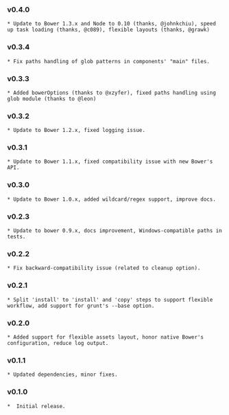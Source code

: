 ### v0.4.0
    * Update to Bower 1.3.x and Node to 0.10 (thanks, @johnkchiu), speed up task loading (thanks, @c089), flexible layouts (thanks, @grawk)

### v0.3.4
    * Fix paths handling of glob patterns in components' "main" files.

### v0.3.3
    * Added bowerOptions (thanks to @xzyfer), fixed paths handling using glob module (thanks to @leon)
    
### v0.3.2
    * Update to Bower 1.2.x, fixed logging issue.

### v0.3.1
    * Update to Bower 1.1.x, fixed compatibility issue with new Bower's API.

### v0.3.0
    * Update to Bower 1.0.x, added wildcard/regex support, improve docs.
    
### v0.2.3
    * Update to bower 0.9.x, docs improvement, Windows-compatible paths in tests.
    
### v0.2.2
    * Fix backward-compatibility issue (related to cleanup option).
    
### v0.2.1
    * Split 'install' to 'install' and 'copy' steps to support flexible workflow, add support for grunt's --base option.
    
### v0.2.0
    * Added support for flexible assets layout, honor native Bower's configuration, reduce log output.
    
### v0.1.1
    * Updated dependencies, minor fixes.             
    
### v0.1.0
    *  Initial release.                         
    